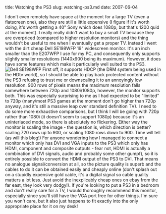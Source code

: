 title: Watching the PS3
slug: watching-ps3.md
date: 2007-06-04


I don't even remotely have space at the moment for a large TV (even a flatscreen one), also they are still a little expensive (I figure if it's worth doing, it's worth getting a 40" Sony which does 1080p, but that's 1200 quid at the moment).
I really really didn't want to buy a small TV because they are overpriced (compared to higher resolution monitors) and the thing wouldn't be useful to me when I eventually get a proper TV.
Instead I went with the dirt cheap Dell SE198WFP 19" widescreen monitor. It's an inch smaller than the E207WFP I use for my PC, and consequently only supports slightly smaller resolutions (1440x900 being its maximum). However, it does have some features which make it particularly well suited to the PS3.
![Dell SE198WFP](http://www.tenshu.net/wp-content/uploads/2007/06/littledell.png)
First off, it supports HDCP (the DRM system being used in the HDtv world), so I should be able to play back protected content without the PS3 refusing to trust me or downscaling it to an annoyingly low resolution.
900 rows of pixels means the maximum resolution falls somewhere between 720p and 1080i/1080p, however, the monitor supports both. This was especially surprising to me as I had expected to be "limited" to 720p (many/most PS3 games at the moment don't go higher than 720p anyway, and it's still a massive leap over standard definition TV). I need to do some more exhaustive comparisons, but I think I will be going with 720p rather than 1080i (it doesn't seem to support 1080p) because it's an uninterlaced mode, so there is absolutely no flickering. Either way the monitor is scaling the image - the question is, which direction is better? scaling 720 rows up to 900, or scaling 1080 rows down to 900. Time will tell (as will this blog!)
For anyone wondering how I managed to connect a monitor which only has DVI and VGA inputs to the PS3 which only has HDMI, component and composite outputs - fear not, HDMI is actually a combination of DVI signals, audio and probably some other gumpf), so it is entirely possible to convert the HDMI output of the PS3 to DVI. That means no analogue signal/conversion at all, so the picture quality is superb and the cables to do it can be obtained easily and cheaply online (don't splash out on a stupidly expensive gold cable, it's a digital signal so cable quality matters a lot less. Just avoid the inexplicably cheap ones on ebay from the far east, they look very dodgy!).
If you're looking to put a PS3 in a bedroom and don't really care for a TV, I would thoroughly recommend this monitor, especially since you'll still have the VGA port free for other things.
I'm sure you won't care, but it also just happens to fit exactly into the only appropriate place for it on my desk!